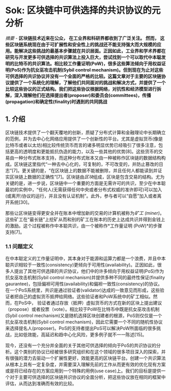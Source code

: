 # Sok: 区块链中可供选择的共识协议的元分析

*摘要* - **区块链技术近来在公众， 在工业界和科研界都收到了广泛关注。 然而， 这些区块链系统现在由于可扩展性和安全性上的挑战还不能支持强大而大规模的应用。能解决这些挑战的最基本步骤就在共识层面。正因如此，工业界和学术界都在研究与开发更多可供选择的共识算法上投入巨大，尝试找到一个可以取代中本聪发明的比特币的共识算法。相比较工作量证明(PoW)，很多这些算法倾向于用权益证明(PoS)作为抗女巫攻击机制(Sybil control mechanism)。但到现在为止对这些可供选择的共识协议并没有一个全面的严格的比较。这篇文章对于主要的区块链协议提供了一个系统化的理解，了解他们共同面对的挑战和解决方式，并提供了一个比较这些协议的正式结构。我们把这些协议根据网络，对抗性和经济模型进行拆解，深入理解他们在选择提出者(proposer)和委员会(committees)，传播(propagation)和确定性(finality)时遇到的共同挑战**

## 1. 介绍
区块链技术提供了一个翻天覆地的创新，质疑了分布式计算和金融理论中长期确立的范例，并为去中心化网络应用提供了一个创新性的平台。尤其是虚拟货币(像是比特币或者以太坊)相比较传统货币而言的诸多明显优势已经吸引了很多注意，包括更高的透明度和更能抵抗伪造的能力，以及一些其他的优势[8]。这些货币的交易由一种分布式账本支持，而这种分布式账本又由一种被称作区块链的数据结构构成。区块链这里指代“一种去中心化的，可复制的，不可改变的，并防止篡改的日志”[7]。更关键的是，“在区块链上的数据不能被删除，并且任何人都能读到并证实区块链上数据的正确性”[7]。区块链由*区块*组成，区块是包含交易的结构。尤为关键的是，进一步说，区块链中一个重要的方面是无需许可的共识，至少在中本聪最初的实例中，“任何人(无需获得任何中央或者分布式权威的准许即可)可以加入(或离开)协议的运行，并且没有认证机制”。此外，参与者可以“自愿”加入或者离开系统[30]。

那些让区块链变得更安全并在账本中增加新的交易的计算机被称为*矿工 (miner)*。这些矿工在“最长链”上挖矿从而和别的矿工在账本的历史上达成共识并得到金钱上的激励。这个过程被称作中本聪共识，由一个被称作*工作量证明 (PoW)*的步骤支持[7]。 

### 1.1 问题定义
在中本聪定义的工作量证明中，其本身对于能源和运算力都是一个浪费，并且中本聪共识相较于一致性(consistency)更倾向于可用性(availability)。正因如此，很多人提出了其他可供选择的共识协议，他们中的许多倾向于用权益证明(PoS)作为抗女巫攻击机制(Sybil control mechanism)并提供多种不同的最终性保证(finality gaurantee)，包括偏袒可用性(availability)和偏袒一致性(consistency)的协议。在一个PoS系统里，共识是通过验证者(validator)达成的一致意见而形成，这些验证者把自己的虚拟货币抵押给网络。这些验证者和PoW系统中的矿工相似。然而，在PoS中， 验证者通过存放（抵押）虚拟货币的方式在新的区块上提出建议（propose）或者投票（vote）。相比较于PoW在比特币中既是抗女巫攻击机制(Sybil control mechanism)又是随机选择区块创建者的根源，PoS则仅仅是一个抗女巫攻击机制(Sybil control mechanism)，因此它需要一个不同的随机性协议来选择提名人(proposer)。PoS的支持者提出PoS可以解决PoW所面临的很多挑战，比如低效能，高延迟和趋中心化风险，更多例子就不一一陈述[15]。

现今，还没有一个充分并全面的关于其他可供选择的倾向于PoS的共识协议的分析。这个类别的协议已经被很多研究组织和在这个领域的很多项目深入的探索，并有很强的潜力去驱动一个扩展性更好，效能更高的区块链平台。创建一个共识算法从根本上具有一定复杂度，并需要深入理解先前的工作从而更有效的优化现有方案或是将已经存在的方案应用到一个特殊的用例(use case)上。我们的目标是提供一个对于主要可供选择的区块链共识协议的全面分析，把这些协议放在相同的框架中评估，从而达到准确而有效的比较。
